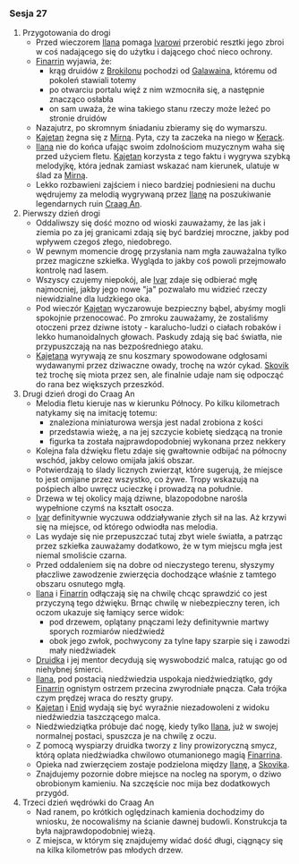 ### Sesja 27
1. Przygotowania do drogi
    * Przed wieczorem [Ilana](#g_ilana) pomaga [Ivarowi](#p_ivar) przerobić resztki jego zbroi w coś nadającego się do użytku i dającego choć nieco ochrony.
    * [Finarrin](#p_druid_finarrin) wyjawia, że:
        * krąg druidów z [Brokilonu](#l_brokilon) pochodzi od [Galawaina](#p_galawain), któremu od pokoleń stawiali totemy
        * po otwarciu portalu więź z nim wzmocniła się, a następnie znacząco osłabła
        * on sam uważa, że wina takiego stanu rzeczy może leżeć po stronie druidów
    * Nazajutrz, po skromnym śniadaniu zbieramy się do wymarszu.
    * [Kajetan](g_kajetan) żegna się z [Mirną](#p_mirna). Pyta, czy ta zaczeka na niego w [Kerack](l_kerack).
    * [Ilana](#g_ilana) nie do końca ufając swoim zdolnościom muzycznym waha się przed użyciem fletu. [Kajetan](#g_kajetan) korzysta z tego faktu i wygrywa szybką melodyjkę, która jednak zamiast wskazać nam kierunek, ulatuje w ślad za [Mirną](#p_mirna).
    * Lekko rozbawieni zajściem i nieco bardziej podniesieni na duchu wędrujemy za melodią wygrywaną przez [Ilanę](#g_ilana) na poszukiwanie legendarnych ruin [Craag An](#l_craag_an).
2. Pierwszy dzień drogi
    * Oddaliwszy się dość mozno od wioski zauważamy, że las jak i ziemia po za jej granicami zdają się być bardziej mroczne, jakby pod wpływem czegoś złego, niedobrego.
    * W pewnym momencie drogę przysłania nam mgła zauważalna tylko przez magiczne szkiełka. Wygląda to jakby coś powoli przejmowało kontrolę nad lasem.
    * Wszyscy czujemy niepokój, ale [Ivar](#p_ivar) zdaje się odbierać mgłę najmocniej, jakby jego nowe "ja" pozwalało mu widzieć rzeczy niewidzialne dla ludzkiego oka.
    * Pod wieczór [Kajetan](#g_kajetan) wyczarowuje bezpieczny bąbel, abyśmy mogli spokojnie przenocować. Po zmroku zauważamy, że zostaliśmy otoczeni przez dziwne istoty - karalucho-ludzi o ciałach robaków i lekko humanoidalnych głowach. Paskudy zdają się bać światła, nie przypuszczają na nas bezpośredniego ataku.
    * [Kajetana](#g_kajetan) wyrywają ze snu koszmary spowodowane odgłosami wydawanymi przez dziwaczne owady, trochę na wzór cykad. [Skovik](#p_skovik) też trochę się miota przez sen, ale finalnie udaje nam się odpocząć do rana bez większych przeszkód.
3. Drugi dzień drogi do Craag An
    * Melodia fletu kieruje nas w kierunku Północy. Po kilku kilometrach natykamy się na imitację totemu:
        * znaleziona miniaturowa wersja jest nadal zrobiona z kości
        * przedstawia wieżę, a na jej szczycie kobietę siedzącą na tronie
        * figurka ta została najprawdopodobniej wykonana przez nekkery
    * Kolejna fala dźwięku fletu zdaje się gwałtownie odbijać na północny wschód, jakby celowo omijała jakiś obszar. 
    * Potwierdzają to ślady licznych zwierząt, które sugerują, że miejsce to jest omijane przez wszystko, co żywe. Tropy wskazują na pośpiech albo uwręcz ucieczkę i prowadzą na południe.
    * Drzewa w tej okolicy mają dziwne, blazopodobne narośla wypełnione czymś na kształt osocza.
    * [Ivar](#p_ivar) definitywnie wyczuwa oddziaływanie złych sił na las. Aż krzywi się na miejsce, od którego odwiodła nas melodia.
    * Las wydaje się nie przepuszczać tutaj zbyt wiele światła, a patrząc przez szkiełka zauważamy dodatkowo, że w tym miejscu mgła jest niemal smoliście czarna.
    * Przed oddaleniem się na dobre od nieczystego terenu, słyszymy płaczliwe zawodzenie zwierzęcia dochodzące właśnie z tamtego obszaru osnutego mgłą. 
    * [Ilana](#g_ilana) i [Finarrin](#p_druid_finarrin) odłączają się na chwilę chcąc sprawdzić co jest przyczyną tego dźwięku. Brnąc chwilę w niebezpieczny teren, ich oczom ukazuje się łamiący serce widok:
        * pod drzewem, oplątany pnączami leży definitywnie martwy sporych rozmiarów niedźwiedź
        * obok jego zwłok, pochwycony za tylne łapy szarpie się i zawodzi mały niedźwiadek
    * [Druidka](#g_ilana) i jej mentor decydują się wyswobodzić malca, ratując go od niehybnej śmierci.
    * [Ilana](#g_ilana), pod postacią niedźwiedzia uspokaja niedźwiedziątko, gdy [Finarrin](#p_druid_finarrin) ognistym ostrzem przecina zwyrodniałe pnącza. Cała trójka czym prędzej wraca do reszty grupy.
    * [Kajetan](#g_kajetan) i [Enid](#p_enid) wydają się być wyraźnie niezadowoleni z widoku niedźwiedzia taszczącego malca. 
    * Niedźwiedziątka próbuje dać nogę, kiedy tylko [Ilana](#g_ilana), już w swojej normalnej postaci, spuszcza je na chwilę z oczu.
    * Z pomocą wyspiarzy druidka tworzy z liny prowizoryczną smycz, którą oplata niedźwiadka chwilowo otumanionego magią [Finarrina](#p_druid_finarrin).
    * Opieka nad zwierzęciem zostaje podzielona między [Ilanę](#g_ilana), a [Skovika](#p_skovik).
    * Znajdujemy pozornie dobre miejsce na nocleg na sporym, o dziwo obrobionym kamieniu. Na szczęście noc mija bez dodatkowych przygód.
4. Trzeci dzień wędrówki do Craag An
    * Nad ranem, po krótkich oględzinach kamienia dochodzimy do wniosku, że nocowaliśmy na ścianie dawnej budowli. Konstrukcja ta była najprawdopodobniej wieżą.
    * Z miejsca, w którym się znajdujemy widać dość długi, ciągnący się na kilka kilometrów pas młodych drzew.